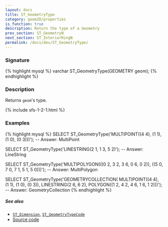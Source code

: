 ```yaml
---
layout: docs
title: ST_GeometryType
category: geom2D/properties
is_function: true
description: Return the type of a Geometry
prev_section: ST_GeometryN
next_section: ST_InteriorRingN
permalink: /docs/dev/ST_GeometryType/
---
```


### Signature

{% highlight mysql %}
varchar ST_GeometryType(GEOMETRY geom);
{% endhighlight %}

### Description

Returns `geom`'s type.

{% include sfs-1-2-1.html %}

### Examples

{% highlight mysql %}
SELECT ST_GeometryType('MULTIPOINT((4 4), (1 1), (1 0), (0 3)))');
-- Answer: MultiPoint

SELECT ST_GeometryType('LINESTRING(2 1, 1 3, 5 2)');
-- Answer: LineString

SELECT ST_GeometryType('MULTIPOLYGON(((0 2, 3 2, 3 6, 0 6, 0 2)),
                                     ((5 0, 7 0, 7 1, 5 1, 5 0)))');
-- Answer: MultiPolygon

SELECT ST_GeometryType('GEOMETRYCOLLECTION(
                          MULTIPOINT((4 4), (1 1), (1 0), (0 3)),
                          LINESTRING(2 6, 6 2),
                          POLYGON((1 2, 4 2, 4 6, 1 6, 1 2)))');
-- Answer: GeometryCollection
{% endhighlight %}

##### See also

* [`ST_Dimension`](../ST_Dimension),
  [`ST_GeometryTypeCode`](../ST_GeometryTypeCode)
* <a href="https://github.com/irstv/H2GIS/blob/master/h2spatial/src/main/java/org/h2gis/h2spatial/internal/function/spatial/properties/ST_GeometryType.java" target="_blank">Source code</a>
